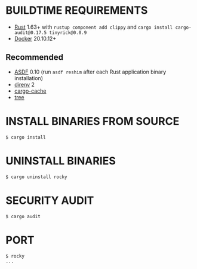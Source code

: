 # BUILDTIME REQUIREMENTS

* [Rust](https://www.rust-lang.org/en-US/) 1.63+ with `rustup component add clippy` and `cargo install cargo-audit@0.17.5 tinyrick@0.0.9`
* [Docker](https://www.docker.com/) 20.10.12+

## Recommended

* [ASDF](https://asdf-vm.com/) 0.10 (run `asdf reshim` after each Rust application binary installation)
* [direnv](https://direnv.net/) 2
* [cargo-cache](https://crates.io/crates/cargo-cache)
* [tree](https://en.wikipedia.org/wiki/Tree_(command))

# INSTALL BINARIES FROM SOURCE

```console
$ cargo install
```

# UNINSTALL BINARIES

```console
$ cargo uninstall rocky
```

# SECURITY AUDIT

```console
$ cargo audit
```

# PORT

```console
$ rocky
...
```

